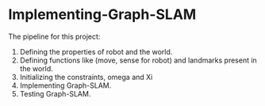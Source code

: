 # Implementing-Graph-SLAM
The pipeline for this project:
1. Defining the properties of robot and the world.
2. Defining functions like (move, sense for robot) and landmarks present in the world.
3. Initializing the constraints, omega and Xi
4. Implementing Graph-SLAM.
5. Testing Graph-SLAM.

